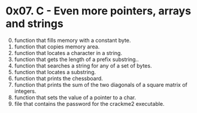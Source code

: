 # 0x07. C - Even more pointers, arrays and strings #

0. function that fills memory with a constant byte.
1. function that copies memory area.
2. function that locates a character in a string.
3. function that gets the length of a prefix substring..
4. function that searches a string for any of a set of bytes.
5. function that locates a substring.
6. function that prints the chessboard.
7. function that prints the sum of the two diagonals of a square matrix of integers.
8. function that sets the value of a pointer to a char.
9. file that contains the password for the crackme2 executable.
